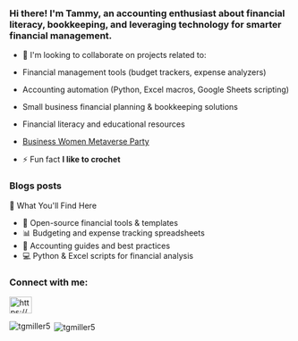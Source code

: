 
<h3><strong>Hi there! I'm Tammy, an accounting enthusiast about financial literacy, bookkeeping, and leveraging technology for smarter financial management.  </h3></strong>

- 👯 I'm looking to collaborate on projects related to:  
- Financial management tools (budget trackers, expense analyzers)  
- Accounting automation (Python, Excel macros, Google Sheets scripting)  
- Small business financial planning & bookkeeping solutions  
- Financial literacy and educational resources
- [Business Women Metaverse Party]([https://www.facebook.com/groups/594347693577302](https://www.facebook.com/groups/594347693577302))

- ⚡ Fun fact **I like to crochet**

### Blogs posts
<!-- BLOG-POST-LIST:START -->
<!-- BLOG-POST-LIST:END -->

<p>📌 What You'll Find Here</p>
<ul><li>📂 Open-source financial tools & templates </li>
<li>📊 Budgeting and expense tracking spreadsheets </li> 
<li>📜 Accounting guides and best practices  </li>
<li>💻 Python & Excel scripts for financial analysis</li>  </ul>

<h3 align="left">Connect with me:</h3>
<p align="left">
<a href="/https://developbit.com/feed/" target="blank"><img align="center" src="https://raw.githubusercontent.com/rahuldkjain/github-profile-readme-generator/master/src/images/icons/Social/rss.svg" alt="https://developbit.com/feed/" height="30" width="40" /></a>
</p>


<p><img align="left" src="https://github-readme-stats.vercel.app/api/top-langs?username=tgmiller5&show_icons=true&locale=en&layout=compact" alt="tgmiller5" /></p>

<p>&nbsp;<img align="center" src="https://github-readme-stats.vercel.app/api?username=tgmiller5&show_icons=true&locale=en" alt="tgmiller5" /></p>
